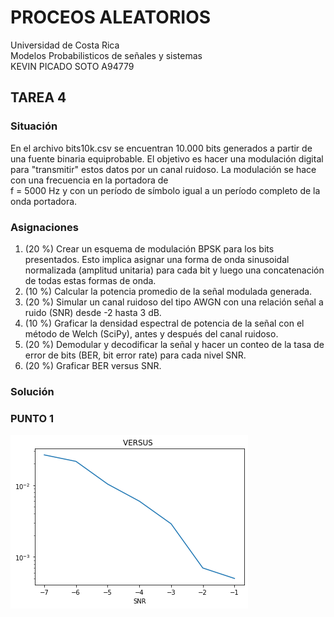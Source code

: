 # **PROCEOS ALEATORIOS** 
 Universidad de Costa Rica\
 Modelos Probabilisticos de señales y sistemas\
 KEVIN PICADO SOTO A94779


## TAREA 4
### Situación
En el archivo bits10k.csv se encuentran 10.000 bits generados a partir de una fuente binaria equiprobable. El objetivo es hacer una modulación digital para "transmitir" estos datos por un canal ruidoso. La modulación se hace con una frecuencia en la portadora de   
f = 5000 Hz y con un período de símbolo igual a un período completo de la onda portadora.

### Asignaciones
1. (20 %) Crear un esquema de modulación BPSK para los bits presentados. Esto implica asignar una forma de onda sinusoidal normalizada (amplitud unitaria) para cada bit y luego una concatenación de todas estas formas de onda.
2. (10 %) Calcular la potencia promedio de la señal modulada generada.
3. (20 %) Simular un canal ruidoso del tipo AWGN  con una relación señal a ruido (SNR) desde -2 hasta 3 dB.
4. (10 %) Graficar la densidad espectral de potencia de la señal con el método de Welch (SciPy), antes y después del canal ruidoso.
5. (20 %) Demodular y decodificar la señal y hacer un conteo de la tasa de error de bits (BER, bit error rate) para cada nivel SNR.
6. (20 %) Graficar BER versus SNR.

### Solución

### PUNTO 1

![VERSUS.png](VERSUS.png)



